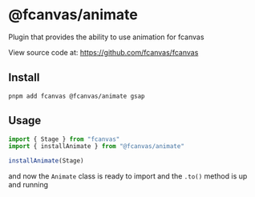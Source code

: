 # @fcanvas/animate

Plugin that provides the ability to use animation for fcanvas

View source code at: https://github.com/fcanvas/fcanvas

## Install

```bash:no-line-numbers
pnpm add fcanvas @fcanvas/animate gsap
```

## Usage

```ts
import { Stage } from "fcanvas"
import { installAnimate } from "@fcanvas/animate"

installAnimate(Stage)
```

and now the `Animate` class is ready to import and the `.to()` method is up and running
